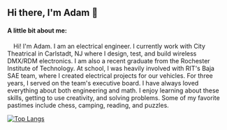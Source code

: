 ## Hi there, I'm Adam 👋

#### A little bit about me:

&ensp;&ensp;Hi! I'm Adam. I am an electrical engineer. I currently work with City Theatrical in Carlstadt, NJ where I design, test, and build wireless DMX/RDM electronics. I am also a recent graduate from the Rochester Institute of Technology. At school, I was heavily involved with RIT's Baja SAE team, where I created electrical projects for our vehicles. For three years, I served on the team's executive board. I have always loved everything about both engineering and math. I enjoy learning about these skills, getting to use creativity, and solving problems. Some of my favorite pastimes include chess, camping, reading, and puzzles.

[![Top Langs](https://github-readme-stats.vercel.app/api/top-langs/?username=AdamSeidman&layout=donut&langs_count=8&hide=html,freemarker&theme=transparent&hide_border=true&text_color=ffffff)](https://github.com/anuraghazra/github-readme-stats)
